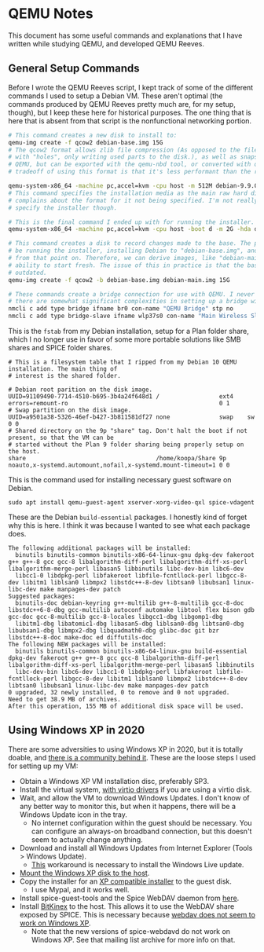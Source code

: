 # QEMU Notes
This document has some useful commands and explanations that I have written while studying QEMU, and developed QEMU Reeves.

## General Setup Commands
Before I wrote the QEMU Reeves script, I kept track of some of the different commands I used to setup a Debian VM. These aren't optimal (the commands produced by QEMU Reeves pretty much are, for my setup, though), but I keep these here for historical purposes. The one thing that is here that is absent from that script is the nonfunctional networking portion.
```sh
# This command creates a new disk to install to:
qemu-img create -f qcow2 debian-base.img 15G
# The qcow2 format allows zlib file compression (As opposed to the file "compression" of a raw disk
# with "holes", only writing used parts to the disk.), as well as snapshots. It's the format for
# QEMU, but can be exported with the qemu-nbd tool, or converted with qemu-img convert. The
# tradeoff of using this format is that it's less performant than the raw disk image.

qemu-system-x86_64 -machine pc,accel=kvm -cpu host -m 512M debian-9.9.0-amd64-xfce-CD-1.iso --enable-kvm
# This command specifies the installation media as the main raw hard disk image, but QEMU always
# complains about the format for it not being specified. I'm not really sure how I would
# specify the installer though.

# This is the final command I ended up with for running the installer.
qemu-system-x86_64 -machine pc,accel=kvm -cpu host -boot d -m 2G -hda debian-base.img -cdrom debian-9.9.0-amd64-xfce-CD-1.iso --enable-kvm

# This command creates a disk to record changes made to the base. The potential use for this would
# be running the installer, installing Debian to "debian-base.img", and not writing to that image
# from that point on. Therefore, we can derive images, like "debian-main.img", and still have the
# ability to start fresh. The issue of this in practice is that the base image becomes quickly
# outdated.
qemu-img create -f qcow2 -b debian-base.img debian-main.img 15G

# These commands create a bridge connection for use with QEMU. I never got this working, because
# there are somewhat significant complexities in setting up a bridge with a wireless connection.
nmcli c add type bridge ifname br0 con-name "QEMU Bridge" stp no
nmcli c add type bridge-slave ifname wlp37s0 con-name "Main Wireless Slave" master br0
```
This is the `fstab` from my Debian installation, setup for a Plan folder share, which I no longer use in favor of some more portable solutions like SMB shares and SPICE folder shares.
```
# This is a filesystem table that I ripped from my Debian 10 QEMU installation. The main thing of
# interest is the shared folder.

# Debian root parition on the disk image.
UUID=91109490-7714-4510-b695-3b4a24f648d1 /                 ext4    errors=remount-ro                                           0 1
# Swap partition on the disk image.
UUID=a9501a38-5326-46ef-b427-3b811581df27 none              swap    sw                                                          0 0
# Shared directory on the 9p "share" tag. Don't halt the boot if not present, so that the VM can be
# started without the Plan 9 folder sharing being properly setup on the host.
share                                     /home/koopa/Share 9p      noauto,x-systemd.automount,nofail,x-systemd.mount-timeout=1 0 0
```
This is the command used for installing necessary guest software on Debian.
```
sudo apt install qemu-guest-agent xserver-xorg-video-qxl spice-vdagent
```
These are the Debian `build-essential` packages. I honestly kind of forget why this is here. I think it was because I wanted to see what each package does.
```
The following additional packages will be installed:
  binutils binutils-common binutils-x86-64-linux-gnu dpkg-dev fakeroot g++ g++-8 gcc gcc-8 libalgorithm-diff-perl libalgorithm-diff-xs-perl libalgorithm-merge-perl libasan5 libbinutils libc-dev-bin libc6-dev
  libcc1-0 libdpkg-perl libfakeroot libfile-fcntllock-perl libgcc-8-dev libitm1 liblsan0 libmpx2 libstdc++-8-dev libtsan0 libubsan1 linux-libc-dev make manpages-dev patch
Suggested packages:
  binutils-doc debian-keyring g++-multilib g++-8-multilib gcc-8-doc libstdc++6-8-dbg gcc-multilib autoconf automake libtool flex bison gdb gcc-doc gcc-8-multilib gcc-8-locales libgcc1-dbg libgomp1-dbg
  libitm1-dbg libatomic1-dbg libasan5-dbg liblsan0-dbg libtsan0-dbg libubsan1-dbg libmpx2-dbg libquadmath0-dbg glibc-doc git bzr libstdc++-8-doc make-doc ed diffutils-doc
The following NEW packages will be installed:
  binutils binutils-common binutils-x86-64-linux-gnu build-essential dpkg-dev fakeroot g++ g++-8 gcc gcc-8 libalgorithm-diff-perl libalgorithm-diff-xs-perl libalgorithm-merge-perl libasan5 libbinutils
  libc-dev-bin libc6-dev libcc1-0 libdpkg-perl libfakeroot libfile-fcntllock-perl libgcc-8-dev libitm1 liblsan0 libmpx2 libstdc++-8-dev libtsan0 libubsan1 linux-libc-dev make manpages-dev patch
0 upgraded, 32 newly installed, 0 to remove and 0 not upgraded.
Need to get 38.9 MB of archives.
After this operation, 155 MB of additional disk space will be used.
```

## Using Windows XP in 2020
There are some adversities to using Windows XP in 2020, but it is totally doable, and [there is a community behind it](https://xpforever.miraheze.org/). These are the loose steps I used for setting up my VM:
- Obtain a Windows XP VM installation disc, preferably SP3.
- Install the virtual system, [with virtio drivers](https://wiki.archlinux.org/index.php/QEMU#Preparing_a_Windows_guest) if you are using a virtio disk.
- Wait, and allow the VM to download Windows Updates. I don't know of any better way to monitor this, but when it happens, there will be a Windows Update icon in the tray.
  - No internet configuration within the guest should be necessary. You can configure an always-on broadband connection, but this doesn't seem to actually change anything.
- Download and install all Windows Updates from Internet Explorer (Tools > Windows Update).
  - [This](https://blog.dhampir.no/content/installing-windows-live-essentials-on-windows-xp-error-oncatalogresult-0x80190194) workaround is necessary to install the Windows Live update.
- [Mount the Windows XP disk to the host](https://wiki.archlinux.org/index.php/QEMU#Mounting_a_partition_from_a_qcow2_image).
- Copy the installer for an [XP compatible installer](https://xpforever.miraheze.org/wiki/Internet_Access) to the guest disk.
  - I use Mypal, and it works well.
- Install spice-guest-tools and the Spice WebDAV daemon from [here](https://www.spice-space.org/download.html).
- Install [BitKinex](http://www.bitkinex.com/) to the host. This allows it to use the WebDAV share exposed by SPICE. This is necessary because [webdav does not seem to work on Windows XP](https://lists.freedesktop.org/archives/spice-devel/2020-July/051780.html).
  - Note that the new versions of spice-webdavd do not work on Windows XP. See that mailing list archive for more info on that.
